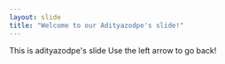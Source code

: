 ```yaml
---
layout: slide
title: "Welcome to our Adityazodpe's slide!"
---
```

This is adityazodpe's slide
Use the left arrow to go back!
